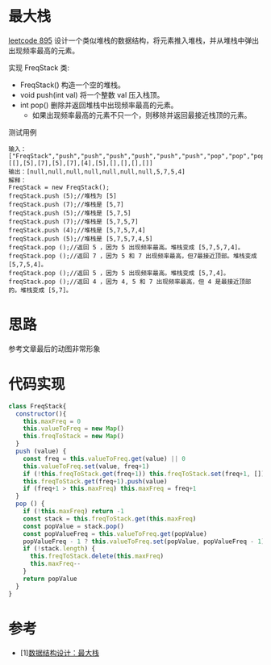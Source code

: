 # 最大栈
[leetcode 895](https://leetcode-cn.com/problems/maximum-frequency-stack/)
设计一个类似堆栈的数据结构，将元素推入堆栈，并从堆栈中弹出出现频率最高的元素。

实现 FreqStack 类:

* FreqStack() 构造一个空的堆栈。
* void push(int val) 将一个整数 val 压入栈顶。
* int pop() 删除并返回堆栈中出现频率最高的元素。
  * 如果出现频率最高的元素不只一个，则移除并返回最接近栈顶的元素。

测试用例
```
输入：
["FreqStack","push","push","push","push","push","push","pop","pop","pop","pop"],
[[],[5],[7],[5],[7],[4],[5],[],[],[],[]]
输出：[null,null,null,null,null,null,null,5,7,5,4]
解释：
FreqStack = new FreqStack();
freqStack.push (5);//堆栈为 [5]
freqStack.push (7);//堆栈是 [5,7]
freqStack.push (5);//堆栈是 [5,7,5]
freqStack.push (7);//堆栈是 [5,7,5,7]
freqStack.push (4);//堆栈是 [5,7,5,7,4]
freqStack.push (5);//堆栈是 [5,7,5,7,4,5]
freqStack.pop ();//返回 5 ，因为 5 出现频率最高。堆栈变成 [5,7,5,7,4]。
freqStack.pop ();//返回 7 ，因为 5 和 7 出现频率最高，但7最接近顶部。堆栈变成 [5,7,5,4]。
freqStack.pop ();//返回 5 ，因为 5 出现频率最高。堆栈变成 [5,7,4]。
freqStack.pop ();//返回 4 ，因为 4, 5 和 7 出现频率最高，但 4 是最接近顶部的。堆栈变成 [5,7]。
```

# 思路
参考文章最后的动图非常形象

# 代码实现
```js
class FreqStack{
  constructor(){
    this.maxFreq = 0
    this.valueToFreq = new Map()
    this.freqToStack = new Map()
  }
  push (value) {
    const freq = this.valueToFreq.get(value) || 0
    this.valueToFreq.set(value, freq+1)
    if (!this.freqToStack.get(freq+1)) this.freqToStack.set(freq+1, [])
    this.freqToStack.get(freq+1).push(value)
    if (freq+1 > this.maxFreq) this.maxFreq = freq+1
  }
  pop () {
    if (!this.maxFreq) return -1
    const stack = this.freqToStack.get(this.maxFreq)
    const popValue = stack.pop()
    const popValueFreq = this.valueToFreq.get(popValue)
    popValueFreq - 1 ? this.valueToFreq.set(popValue, popValueFreq - 1) : this.valueToFreq.delete(popValue)
    if (!stack.length) {
      this.freqToStack.delete(this.maxFreq)
      this.maxFreq--
    }
    return popValue
  }
}
```

# 参考
- [1][数据结构设计：最大栈](https://labuladong.github.io/algo/2/20/47/)